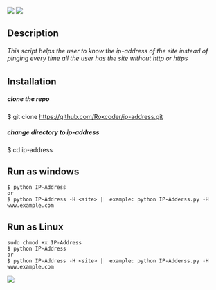 <p align=center>

<a target="_blank" href="https://www.python.org/downloads/" title="Python version"><img src="https://img.shields.io/badge/python-%3E=_3.6-green.svg"></a>
<a target="_blank" href="https://twitter.com/saudalminqah" title="My profile on twitter"><img src="https://img.shields.io/twitter/url/http/shields.io.svg?style=social"></a>

</p>

## Description

###### This script helps the user to know the ip-address of the site instead of pinging every time all the user has the site without http or https

## Installation 

##### clone the repo
$ git clone https://github.com/Roxcoder/ip-address.git

##### change directory to ip-address
$ cd ip-address

## Run as windows

```
$ python IP-Address
or 
$ python IP-Address -H <site> |  example: python IP-Adderss.py -H www.example.com
```

## Run as Linux
```
sudo chmod +x IP-Address
$ python IP-Address
or 
$ python IP-Address -H <site> |  example: python IP-Adderss.py -H www.example.com
```

<img src="https://raw.githubusercontent.com/Roxcoder/ip-address/main/Capture.JPG" alte=Capture>


